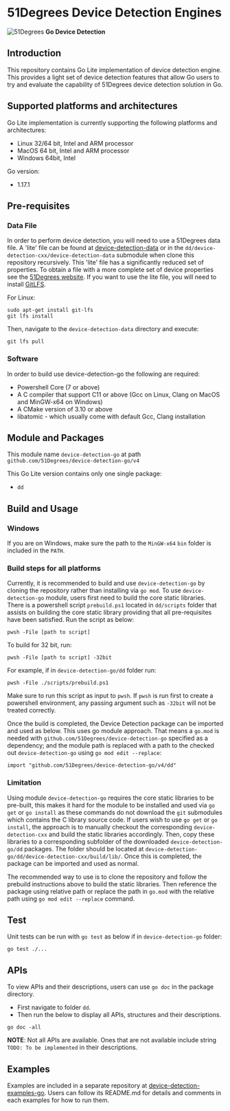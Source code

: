 # 51Degrees Device Detection Engines

![51Degrees](https://51degrees.com/DesktopModules/FiftyOne/Distributor/Logo.ashx?utm_source=github&utm_medium=repository&utm_content=readme_main&utm_campaign=go-open-source "Data rewards the curious") **Go Device Detection**

## Introduction

This repository contains Go Lite implementation of device detection engine. This provides a light set of device detection features that allow Go users to try and evaluate the capability of 51Degrees device detection solution in Go.

## Supported platforms and architectures

Go Lite implementation is currently supporting the following platforms and architectures:
- Linux 32/64 bit, Intel and ARM processor
- MacOS 64 bit, Intel and ARM processor
- Windows 64bit, Intel

Go version:
- 1.17.1

## Pre-requisites

### Data File

In order to perform device detection, you will need to use a 51Degrees data file. 
A 'lite' file can be found at [device-detection-data](https://github.com/51degrees/device-detection-data) or in the `dd/device-detection-cxx/device-detection-data` submodule when clone this repository recursively.
This 'lite' file has a significantly reduced set of properties. To obtain a 
file with a more complete set of device properties see the 
[51Degrees website](https://51degrees.com/pricing). 
If you want to use the lite file, you will need to install [GitLFS](https://git-lfs.github.com/).

For Linux:
```
sudo apt-get install git-lfs
git lfs install
```

Then, navigate to the `device-detection-data` directory and execute:

```
git lfs pull
```

### Software

In order to build use device-detection-go the following are required:
- Powershell Core (7 or above)
- A C compiler that support C11 or above (Gcc on Linux, Clang on MacOS and MinGW-x64 on Windows)
- A CMake version of 3.10 or above
- libatomic - which usually come with default Gcc, Clang installation

## Module and Packages

This module name `device-detection-go` at path `github.com/51Degrees/device-detection-go/v4`


This Go Lite version contains only one single package:
- `dd`

## Build and Usage

### Windows
If you are on Windows, make sure the path to the `MinGW-x64` `bin` folder is included in the `PATH`.

### Build steps for all platforms

Currently, it is recommended to build and use `device-detection-go` by cloning the repository rather than installing via `go mod`. To use `device-detection-go` module, users first need to build the core static libraries. There is a powershell script `prebuild.ps1` located in `dd/scripts` folder that assists on building the core static library providing that all pre-requisites have been satisfied. Run the script as below:
```
pwsh -File [path to script]
```

To build for 32 bit, run:
```
pwsh -File [path to script] -32bit
```

For example, if in `device-detection-go/dd` folder run:
```
pwsh -File ./scripts/prebuild.ps1
```

Make sure to run this script as input to `pwsh`. If `pwsh` is run first to create a powershell environment, any passing argument such as `-32bit` will not be treated correctly.

Once the build is completed, the Device Detection package can be imported and used as below. This uses go module approach. That means a `go.mod` is needed with `github.com/51Degrees/device-detection-go` specified as a dependency; and the module path is replaced with a path to the checked out `device-detection-go` using `go mod edit --replace`:

```
import "github.com/51Degrees/device-detection-go/v4/dd"
```

### Limitation

Using module `device-detection-go` requires the core static libraries to be pre-built, this makes it hard for the module to be installed and used via `go get` or `go install` as these commands do not download the `git` submodules which contains the C library source code. If users wish to use `go get` or `go install`, the approach is to manually checkout the corresponding `device-detection-cxx` and build the static libraries accordingly. Then, copy these libraries to a corresponding subfolder of the downloaded `device-detection-go/dd` packages. The folder should be located at `device-detection-go/dd/device-detection-cxx/build/lib/`. Once this is completed, the package can be imported and used as normal.

The recommended way to use is to clone the repository and follow the prebuild instructions above to build the static libraries. Then reference the package using relative path or replace the path in `go.mod` with the relative path using `go mod edit --replace` command.

## Test

Unit tests can be run with `go test` as below if in `device-detection-go` folder:
```
go test ./...
```

## APIs

To view APIs and their descriptions, users can use `go doc` in the package directory.
- First navigate to folder `dd`.
- Then run the below to display all APIs, structures and their descriptions.
```
go doc -all
```

**NOTE**: Not all APIs are available. Ones that are not available include string `TODO: To be implemented` in their descriptions.

## Examples

Examples are included in a separate repository at [device-detection-examples-go](https://github.com/51degrees/device-detection-examples-go). Users can follow its README.md for details and comments in each examples for how to run them.
